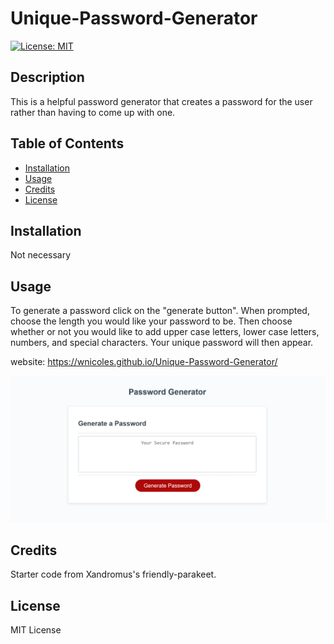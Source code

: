 # Unique-Password-Generator

[![License: MIT](https://img.shields.io/badge/License-MIT-yellow.svg)](https://opensource.org/licenses/MIT)

## Description
This is a helpful password generator that creates a password for the user rather than having to come up with one.

## Table of Contents

- [Installation](#installation)
- [Usage](#usage)
- [Credits](#credits)
- [License](#license)

## Installation

Not necessary

## Usage
To generate a password click on the "generate button". When prompted, choose the length you would like your password to be. Then choose whether or not you would like to add upper case letters, lower case letters, numbers, and special characters. Your unique password will then appear.

website: https://wnicoles.github.io/Unique-Password-Generator/

![Screenshot of password generator](assets/images/PasswordGeneratorImage.png)

## Credits

Starter code from Xandromus's friendly-parakeet.

## License
MIT License
